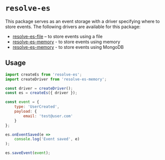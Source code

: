 # `resolve-es`

This package serves as an event storage with a driver specifying where to store events. The following drivers are available for this package:
- [resolve-es-file](https://github.com/reimagined/resolve/tree/master/packages/resolve-es-file) – to store events using a file
- [resolve-es-memory](https://github.com/reimagined/resolve/tree/master/packages/resolve-es-memory) - to store events using memory
- [resolve-es-memory](https://github.com/reimagined/resolve/tree/master/packages/resolve-es-mongo) -  to store events using MongoDB

## Usage

```js
import createEs from 'resolve-es';
import createDriver from 'resolve-es-memory';

const driver = createDriver();
const es = createEs({ driver });

const event = {
    type: 'UserCreated',
    payload: {
        email: 'test@user.com'
    }
};

es.onEventSaved(e =>
    console.log('Event saved', e)
);

es.saveEvent(event);
```
